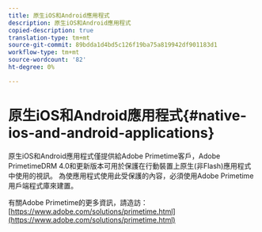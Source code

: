 ```yaml
---
title: 原生iOS和Android應用程式
description: 原生iOS和Android應用程式
copied-description: true
translation-type: tm+mt
source-git-commit: 89bdda1d4bd5c126f19ba75a819942df901183d1
workflow-type: tm+mt
source-wordcount: '82'
ht-degree: 0%

---
```



# 原生iOS和Android應用程式{#native-ios-and-android-applications}

原生iOS和Android應用程式僅提供給Adobe Primetime客戶，Adobe PrimetimeDRM 4.0和更新版本可用於保護在行動裝置上原生(非Flash)應用程式中使用的視訊。 為使應用程式使用此受保護的內容，必須使用Adobe Primetime用戶端程式庫來建置。

有關Adobe Primetime的更多資訊，請造訪：[https://www.adobe.com/solutions/primetime.html](https://www.adobe.com/solutions/primetime.html)
